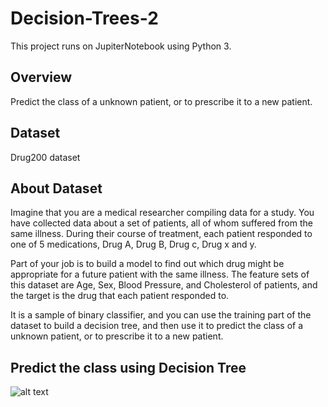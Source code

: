# Decision-Trees-2
This project runs on JupiterNotebook using Python 3.
## Overview
Predict the class of a unknown patient, or to prescribe it to a new patient.
## Dataset
Drug200 dataset
## About Dataset
Imagine that you are a medical researcher compiling data for a study. You have collected data about a set of patients, all of whom suffered from the same illness. During their course of treatment, each patient responded to one of 5 medications, Drug A, Drug B, Drug c, Drug x and y.

Part of your job is to build a model to find out which drug might be appropriate for a future patient with the same illness. The feature sets of this dataset are Age, Sex, Blood Pressure, and Cholesterol of patients, and the target is the drug that each patient responded to.

It is a sample of binary classifier, and you can use the training part of the dataset to build a decision tree, and then use it to predict the class of a unknown patient, or to prescribe it to a new patient.
## Predict the class using Decision Tree
![alt text](http://url/to/img.png)
